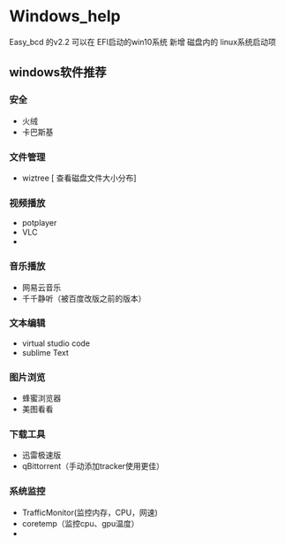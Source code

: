 # Windows_help
Easy_bcd 的v2.2 可以在 EFI启动的win10系统 新增 磁盘内的 linux系统启动项


## windows软件推荐

### 安全
- 火绒
- 卡巴斯基


### 文件管理
- wiztree [ 查看磁盘文件大小分布] 


### 视频播放
- potplayer
- VLC
- 


### 音乐播放
- 网易云音乐
- 千千静听（被百度改版之前的版本）


### 文本编辑
- virtual studio code
- sublime Text


### 图片浏览
- 蜂蜜浏览器
- 美图看看



### 下载工具
- 迅雷极速版
- qBittorrent（手动添加tracker使用更佳）


### 系统监控
- TrafficMonitor(监控内存，CPU，网速)
- coretemp（监控cpu、gpu温度）
- 